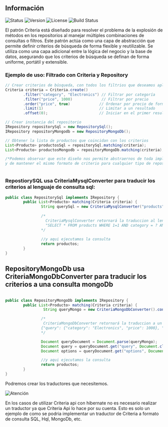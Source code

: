 ## Información

![Status](https://img.shields.io/badge/Status-In%20Progress-yellow)
![Version](https://img.shields.io/badge/Version-1.0.0-blue)
![License](https://img.shields.io/badge/License-GPL%20v3-blue.svg)
![Build Status](https://img.shields.io/badge/Build-Passing-brightgreen)

El patrón Criteria está diseñado para resolver el problema de la explosión de métodos en los repositorios al manejar múltiples combinaciones de consultas o filtros.
Este patrón actúa como una capa de abstracción que permite definir criterios de búsqueda de forma flexible y reutilizable.
Se utiliza como una capa adicional entre la lógica del negocio y la base de datos, asegurando que los criterios de búsqueda se definan de forma uniforme, portátil y extensible.

### Ejemplo de uso: Filtrado con Criteria y Repository

```java
// Crear criterios de búsqueda, con todos los filtrios que deseamos aplicar "desde 0..n filtros"
Criteria criteria = Criteria.create()
        .filter("category", "Electronics") // Filtrar por categoría
        .filter("price", 1000)             // Filtrar por precio
        .order("price", true)             // Ordenar por precio de forma ascendente
        .limit(1)                         // Limitar a un resultado
        .offset(0);                       // Iniciar en el primer resultado

// Crear instancia del repositorio
IRepository repositorySql = new RepositorySql();
IRepository repositoryMongodb = new RepositoryMongoDb();

// Obtener la lista de productos que coincidan con los criterios
List<Producto> productosSql = repositorySql.matching(criteria); 
List<Producto> productosMongodb = repositoryMongoDb.matching(criteria);

/*Podemos observar que este diseño nos permite abstraernos de toda implementacion
y de mantener el mismo formato de criterio para cualquier tipo de repositorio*/



```
### RepostiorySQL usa CriteriaMysqlConverter para traducir los criterios al lenguaje de consulta sql:

```java
public class RepositorySql implements IRepository {
        public List<Producto> matching(Criteria criteria) {
                String querySql = new CriteriaMysqlConverter("products").convert(criteria);
        
                /*
                  CriteriaMysqlConverter retornará la traduccion al lenguaje sql en formato string:
                  "SELECT * FROM products WHERE 1=1 AND category = ? AND price = ? ORDER BY price ASC LIMIT 1 OFFSET 0"
                */
        
                //y aqui ejecutamos la consulta
                return productos;
        }
}

```

## RepositoryMongoDb usa CriteriaMongoDbConverter para traducir los criterios a una consulta mongoDb

```java

public class RepositoryMongoDb implements IRepository {
        public List<Producto> matching(Criteria criteria) {
                 String queryMongo = new CriteriaMongoDbConverter().convert(criteria);

                /*
                 CriteriaMongoDbConverter retornará la traduccion a un string compuesto que se usarán como lenguaje comun para mongoDb
                {"query": {"category": "Electronics", "price": 1000}, "options": {"sort": {"price": 1}, "limit": 1, "skip": 0}}
                */

                Document queryDocument = Document.parse(queryMongo);
                Document query = queryDocument.get("query", Document.class);
                Document options = queryDocument.get("options", Document.class);

                //y aqui ejecutamos la consulta
                return productos;
        }
}
```

Podremos crear los traductores que necesitemos.  

![Atención](https://img.shields.io/badge/Atención-Importante-red)

En los casos de utilizar Criteria api con hibernate no es necesario realizar un traductor ya que Criteria Api lo hace por su cuenta.
Esto es solo un ejemplo de como se podria implementar un traductor de Criteria a formato de consulta SQL, Hql, MongoDb, etc. 


